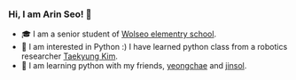 ### Hi, I am Arin Seo! 👋

- 🎓 I am a senior student of [Wolseo elementry school](http://www.dgwolseo.es.kr/).
- 🤔 I am interested in Python :) I have learned python class from a robotics researcher [Taekyung Kim](https://github.com/ktk1501).
- 👯 I am learning  python with my friends, [yeongchae](https://github.com/estelle0923) and  [jinsol](https://github.com/luna0902).
